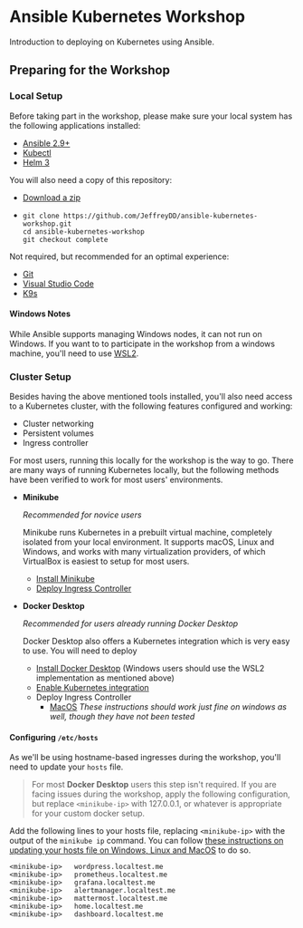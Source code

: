 # Ansible Kubernetes Workshop

Introduction to deploying on Kubernetes using Ansible.

## Preparing for the Workshop

### Local Setup

Before taking part in the workshop, please make sure your local system has the following applications installed:

- [Ansible 2.9+](https://docs.ansible.com/ansible/latest/installation_guide/intro_installation.html)
- [Kubectl](https://kubernetes.io/docs/tasks/tools/)
- [Helm 3](https://helm.sh/docs/intro/install/)

You will also need a copy of this repository:

- [Download a zip](https://github.com/JeffreyDD/ansible-kubernetes-workshop/archive/refs/heads/complete.zip)
- ```
  git clone https://github.com/JeffreyDD/ansible-kubernetes-workshop.git
  cd ansible-kubernetes-workshop
  git checkout complete
  ```


Not required, but recommended for an optimal experience:
- [Git](https://git-scm.com/book/en/v2/Getting-Started-Installing-Git)
- [Visual Studio Code](https://code.visualstudio.com/download)
- [K9s](https://github.com/derailed/k9s#installation)

#### Windows Notes

While Ansible supports managing Windows nodes, it can not run on Windows. If you want to to participate in the workshop from a windows machine, you'll need to use [WSL2](https://docs.microsoft.com/en-us/windows/wsl/install-win10). 

### Cluster Setup

Besides having the above mentioned tools installed, you'll also need access to a Kubernetes cluster, with the following features configured and working:

- Cluster networking
- Persistent volumes
- Ingress controller

For most users, running this locally for the workshop is the way to go. There are many ways of running Kubernetes locally, but the following methods have been verified to work for most users' environments.

- **Minikube**

  *Recommended for novice users*
  
  Minikube runs Kubernetes in a prebuilt virtual machine, completely isolated from your local environment. 
  It supports macOS, Linux and Windows, and works with many virtualization providers, of which VirtualBox is easiest to setup for most users.

  - [Install Minikube](https://minikube.sigs.k8s.io/docs/start/)
  - [Deploy Ingress Controller](https://kubernetes.io/docs/tasks/access-application-cluster/ingress-minikube/)

- **Docker Desktop**
  
  *Recommended for users already running Docker Desktop*  
  
  Docker Desktop also offers a Kubernetes integration which is very easy to use. You will need to deploy
  
  - [Install Docker Desktop](https://docs.docker.com/get-docker/) (Windows users should use the WSL2 implementation as mentioned above)
  - [Enable Kubernetes integration](https://docs.docker.com/desktop/kubernetes/)
  - Deploy Ingress Controller
    - [MacOS](https://kubernetes.github.io/ingress-nginx/deploy/#docker-for-mac)
      *These instructions should work just fine on windows as well, though they have not been tested*

#### Configuring `/etc/hosts`

As we'll be using hostname-based ingresses during the workshop, you'll need to update your `hosts` file.

> For most **Docker Desktop** users this step isn't required. If you are facing issues during the workshop, apply the following configuration, but replace `<minikube-ip>` with 127.0.0.1, or whatever is appropriate for your custom docker setup.

Add the following lines to your hosts file, replacing `<minikube-ip>` with the output of the `minikube ip` command. You can follow [these instructions on updating your hosts file on Windows, Linux and MacOS](https://www.howtogeek.com/howto/27350/beginner-geek-how-to-edit-your-hosts-file/) to do so.

```
<minikube-ip>	wordpress.localtest.me
<minikube-ip>	prometheus.localtest.me
<minikube-ip>	grafana.localtest.me
<minikube-ip>	alertmanager.localtest.me
<minikube-ip>	mattermost.localtest.me
<minikube-ip>	home.localtest.me
<minikube-ip>	dashboard.localtest.me
```